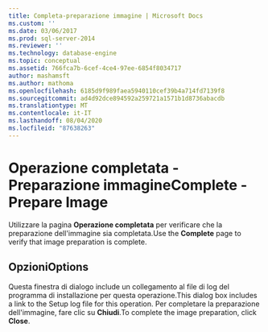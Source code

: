 ```yaml
---
title: Completa-preparazione immagine | Microsoft Docs
ms.custom: ''
ms.date: 03/06/2017
ms.prod: sql-server-2014
ms.reviewer: ''
ms.technology: database-engine
ms.topic: conceptual
ms.assetid: 766fca7b-6cef-4ce4-97ee-6854f8034717
author: mashamsft
ms.author: mathoma
ms.openlocfilehash: 6185d9f989faea5940110cef39b4a714fd7139f8
ms.sourcegitcommit: ad4d92dce894592a259721a1571b1d8736abacdb
ms.translationtype: MT
ms.contentlocale: it-IT
ms.lasthandoff: 08/04/2020
ms.locfileid: "87638263"
---
```

# <a name="complete---prepare-image"></a><span data-ttu-id="36ab9-102">Operazione completata - Preparazione immagine</span><span class="sxs-lookup"><span data-stu-id="36ab9-102">Complete - Prepare Image</span></span>
  <span data-ttu-id="36ab9-103">Utilizzare la pagina **Operazione completata** per verificare che la preparazione dell'immagine sia completata.</span><span class="sxs-lookup"><span data-stu-id="36ab9-103">Use the **Complete** page to verify that image preparation is complete.</span></span>  
  
## <a name="options"></a><span data-ttu-id="36ab9-104">Opzioni</span><span class="sxs-lookup"><span data-stu-id="36ab9-104">Options</span></span>  
 <span data-ttu-id="36ab9-105">Questa finestra di dialogo include un collegamento al file di log del programma di installazione per questa operazione.</span><span class="sxs-lookup"><span data-stu-id="36ab9-105">This dialog box includes a link to the Setup log file for this operation.</span></span> <span data-ttu-id="36ab9-106">Per completare la preparazione dell'immagine, fare clic su **Chiudi**.</span><span class="sxs-lookup"><span data-stu-id="36ab9-106">To complete the image preparation, click **Close**.</span></span>  
  
  
